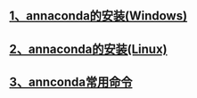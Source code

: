 ## [1、annaconda的安装(Windows)](./annaconda的安装(Windows).html)
## [2、annaconda的安装(Linux)](./annaconda的安装(Linux).html)
## [3、annconda常用命令](./annaconda常用命令.html)
